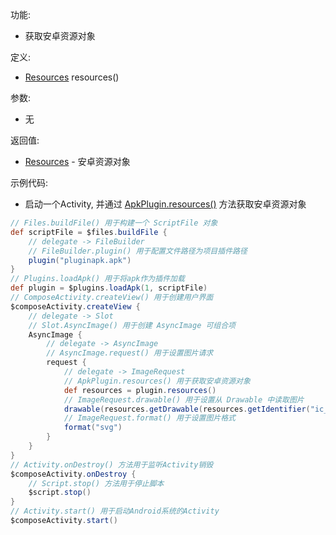 功能:

+ 获取安卓资源对象

定义:

+ [Resources](https://developer.android.google.cn/reference/android/content/res/Resources)
  resources()

参数:

+ 无

返回值:

+ [Resources](https://developer.android.google.cn/reference/android/content/res/Resources) - 安卓资源对象

示例代码:

+ 启动一个Activity, 并通过 [ApkPlugin.resources()](/API/Plugin/ApkPlugin/README.md?id=resources)
  方法获取安卓资源对象

```groovy
// Files.buildFile() 用于构建一个 ScriptFile 对象
def scriptFile = $files.buildFile {
    // delegate -> FileBuilder
    // FileBuilder.plugin() 用于配置文件路径为项目插件路径
    plugin("pluginapk.apk")
}
// Plugins.loadApk() 用于将apk作为插件加载
def plugin = $plugins.loadApk(1, scriptFile)
// ComposeActivity.createView() 用于创建用户界面
$composeActivity.createView {
    // delegate -> Slot
    // Slot.AsyncImage() 用于创建 AsyncImage 可组合项
    AsyncImage {
        // delegate -> AsyncImage
        // AsyncImage.request() 用于设置图片请求
        request {
            // delegate -> ImageRequest
            // ApkPlugin.resources() 用于获取安卓资源对象
            def resources = plugin.resources()
            // ImageRequest.drawable() 用于设置从 Drawable 中读取图片
            drawable(resources.getDrawable(resources.getIdentifier("ic_launcher", "mipmap", "com.plugin.pluginapk")))
            // ImageRequest.format() 用于设置图片格式
            format("svg")
        }
    }
}
// Activity.onDestroy() 方法用于监听Activity销毁
$composeActivity.onDestroy {
    // Script.stop() 方法用于停止脚本
    $script.stop()
}
// Activity.start() 用于启动Android系统的Activity
$composeActivity.start()
```